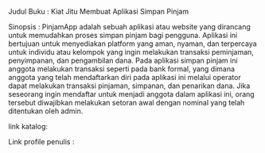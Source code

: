 Judul Buku : Kiat Jitu Membuat Aplikasi Simpan Pinjam

Sinopsis : PinjamApp adalah sebuah aplikasi atau website yang dirancang untuk memudahkan proses simpan pinjam bagi pengguna. 
Aplikasi ini bertujuan untuk menyediakan platform yang aman, nyaman, dan terpercaya untuk individu atau kelompok yang ingin melakukan transaksi peminjaman, penyimpanan, dan pengambilan dana.
Pada aplikasi simpan pinjam ini anggota melakukan transaksi seperti pada bank formal, yang dimana anggota yang telah mendaftarkan diri pada aplikasi ini melalui operator dapat melakukan transaksi pinjaman, simpanan, dan penarikan dana.
Jika seseorang ingin mendaftar untuk menjadi anggota dalam aplikasi ini, orang tersebut diwajibkan melakukan setoran awal dengan nominal yang telah ditentukan oleh admin.

link katalog:

Link profile penulis :
